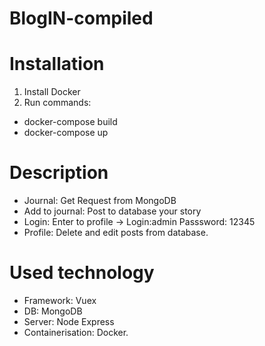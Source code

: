 # BlogIN-compiled

# Installation
1. Install Docker
2. Run commands:
  - docker-compose build
  - docker-compose up
 
 # Description 
- Journal: Get Request from MongoDB
- Add to journal: Post to database your story
- Login: Enter to profile -> Login:admin Passsword: 12345
- Profile: Delete and edit posts from database.

# Used technology
- Framework: Vuex
- DB: MongoDB
- Server: Node Express
- Containerisation: Docker.
